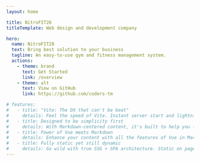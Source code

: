 ```yaml
---
layout: home

title: NitroFIT28
titleTemplate: Web design and development company

hero:
  name: NitroFIT28
  text: Bring best solution to your business
  tagline: An easy-to-use gym and fitness management system.
  actions:
    - theme: brand
      text: Get Started
      link: /overview
    - theme: alt
      text: View on GitHub
      link: https://github.com/coders-tm

# features:
#   - title: "Vite: The DX that can't be beat"
#     details: Feel the speed of Vite. Instant server start and lightning fast HMR that stays fast regardless of the app size.
#   - title: Designed to be simplicity first
#     details: With Markdown-centered content, it's built to help you focus on writing and deployed with minimum configuration.
#   - title: Power of Vue meets Markdown
#     details: Enhance your content with all the features of Vue in Markdown, while being able to customize your site with Vue.
#   - title: Fully static yet still dynamic
#     details: Go wild with true SSG + SPA architecture. Static on page load, but engage users with 100% interactivity from there.
---
```

